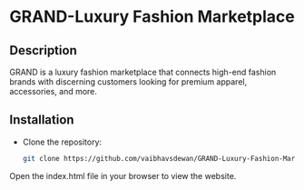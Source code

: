 # GRAND-Luxury Fashion Marketplace

## Description
GRAND is a luxury fashion marketplace that connects high-end fashion brands with discerning customers looking for premium apparel, accessories, and more.

## Installation
- Clone the repository:
  ```bash
  git clone https://github.com/vaibhavsdewan/GRAND-Luxury-Fashion-Marketplace.git
Open the index.html file in your browser to view the website.
